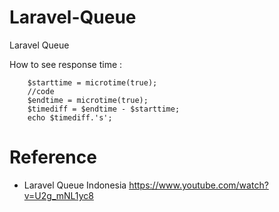 # Laravel-Queue
Laravel Queue

How to see response time :

        $starttime = microtime(true);
        //code
        $endtime = microtime(true);
        $timediff = $endtime - $starttime;
        echo $timediff.'s';


# Reference
- Laravel Queue Indonesia https://www.youtube.com/watch?v=U2g_mNL1yc8
